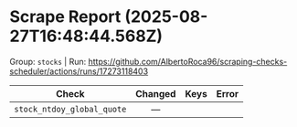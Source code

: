 # Scrape Report (2025-08-27T16:48:44.568Z)

Group: `stocks`  |  Run: https://github.com/AlbertoRoca96/scraping-checks-scheduler/actions/runs/17273118403

| Check | Changed | Keys | Error |
|---|:---:|:--|:--|
| `stock_ntdoy_global_quote` | — |  |  |
